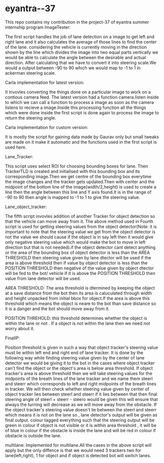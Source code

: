 # eyantra--37
This repo contains my contribution in the project-37 of eyantra summer internship program
ImageTester:

The first script handles the job of lane detection on a image to get left and right lane and it also calculates the average of those lines to find the center of the lane. considering the vehicle is currently moving in the direction shown by the line which divides the image into two equal parts vertically we would be able to calculate the angle between the desirable and actual direction. After calculating that we have to convert it into steering scale.We would a output between -90 to 90 which we would map to -1 to 1 in ackerman steering scale.

Carla implementation for latest version:

It invovles converting the things done on a particular image to work on a contious camera feed. The latest version had a function camera.listen inside to which we can call a function to process a image as soon as the camera listens to recieve a image.Inside this processing function all the things which were done inside the first script is done again to process the image to return the steering angle.

Carla implementation for custom version:

It is mostly the script for gaining data made by Gaurav only but small tweaks are made on it make it automatic and the functions used in the first script is used here.

Lane_Tracker:

This script uses select ROI for choosing bounding boxes for lane. Then TrackerTLD is created and initialised with this bounding box and its corresponding image.Then we get centre of the bounding box everytime the image changes and the tracker gets updated.Then with center and the midpoint of the bottom line of the image(width/2,height) is used to create a line then the angle between this line and Y axis found.It is in the range of -90 to 90 then angle is mapped to -1 to 1 to give the steering value.

Lane_object_tracker:

The fifth script invovles addition of another Tracker for object detection so that the vehicle can move away from it. The above method used in Fourth script is used for getting steering values from the object detector(Note: it is important to note that the steering value we get from the object detector is not the value we should cause if the object is in say left then it would give only negative steering value which would make the bot to move in left direction but that is not needed).if the object detector cant detect anything or the area of the bounding box of object detector is less than the AREA THRESHOLD then steering value given by lane dtector will be used if the area is above threshold then if value by object detector is less than the POSITION THRESHOLD then negative of the value given by object dtector will be fed to the bot/ vehicle if it is above the POSITION THRESHOLD then value from lane detector will be used.

AREA THRESHOLD: The area threshold is dtermined by keeping the object at a save distance from the bot then its area is caluculated through width and height unpacked from initial bbox for object.If the area is above this threshold which means the object is neare to the bot than save distance so it is a danger and the bot should move away from it.

POSITION THREHOLD: this threshold determines whether the object is within the lane or not . If a object is not within the lane then we need not worry about it.

FinalIP:

Position threshold is given in such a way that object tracker's steering value must lie within left end and right end of lane tracker. It is done by the following way while finding steering value given by the center of lane detector we would be giving it to the bot in the cases where object tracker can't find the object or the object's area is below area threshold. If object tracker's area is above threshold then we will take steering values for the midpoints of the breath lines of the lane tracker and we name them steerl and steerr which corresponds to left and right midpoints of the breath lines in tracker. We will then check whether steering value given by center of object tracker lies between steerl and steerr if it lies between that then final steering angle of steerl + steerr - steero would be given this will ensure that always the turning will decrease as we will move away from the obstacle. If the object tracker's steering value doesn't lie between the steerl and steerr which means it is not on the lane so , lane detector's output will be given as final output. colour tagged everything such that the steering output will be green in colour if object is not visible or it is within area threshold , it will be of blue in colour if the obstacle is inside the lane and will be red in colour if obstacle is outside the lane.

multilane: Implemented for multilane.All the cases in the above script will apply but the only diffence is that we would need 3 trackers two for lane(left,right), 1 for object and if object is detected bot will switch lanes.
